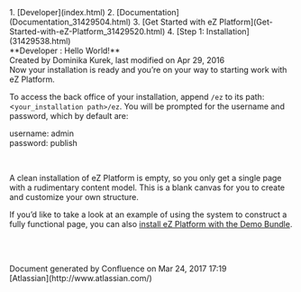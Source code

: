 <div id="page">
<div id="main" class="aui-page-panel">
<div id="main-header">
<div id="breadcrumb-section">
1.  [Developer](index.html)
2.  [Documentation](Documentation_31429504.html)
3.  [Get Started with eZ
    Platform](Get-Started-with-eZ-Platform_31429520.html)
4.  [Step 1: Installation](31429538.html)

</div>
**Developer : Hello World!**

</div>
<div id="content" class="view">
<div class="page-metadata">
Created by Dominika Kurek, last modified on Apr 29, 2016

</div>
<div id="main-content" class="wiki-content group">
<div class="contentLayout2">
<div class="columnLayout two-right-sidebar"
data-layout="two-right-sidebar">
<div class="cell normal" data-type="normal">
<div class="innerCell">
Now your installation is ready and you’re on your way to starting work
with eZ Platform.

To access the back office of your installation, append `/ez` to its
path: &lt;`your_installation path>/ez`. You will be prompted for the
username and password, which by default are:

username: admin\
password: publish

 

A clean installation of eZ Platform is empty, so you only get a single
page with a rudimentary content model. This is a blank canvas for you to
create and customize your own structure.

If you’d like to take a look at an example of using the system to
construct a fully functional page, you can also [install eZ Platform
with the Demo Bundle](eZ-Platform-Demo_31429540.html).

 

</div>
</div>
<div class="cell aside" data-type="aside">
<div class="innerCell">
 

</div>
</div>
</div>
</div>
</div>
</div>
</div>
<div id="footer" role="contentinfo">
<div class="section footer-body">
Document generated by Confluence on Mar 24, 2017 17:19

<div id="footer-logo">
[Atlassian](http://www.atlassian.com/)

</div>
</div>
</div>
</div>

